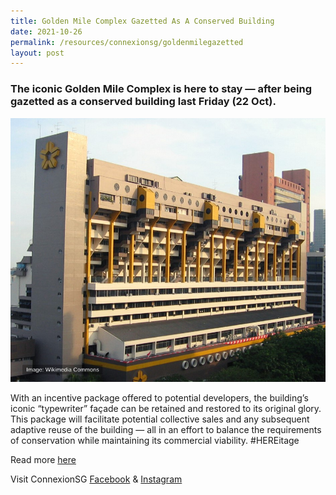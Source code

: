 ```yaml
---
title: Golden Mile Complex Gazetted As A Conserved Building
date: 2021-10-26
permalink: /resources/connexionsg/goldenmilegazetted
layout: post
---
```

### The iconic Golden Mile Complex is here to stay — after being gazetted as a conserved building last Friday (22 Oct).

![Alt text for image on Isomer site](/images/goldenmile1.jpeg)

With an incentive package offered to potential developers, the building’s iconic “typewriter” façade can be retained and restored to its original glory. This package will facilitate potential collective sales and any subsequent adaptive reuse of the building — all in an effort to balance the requirements of conservation while maintaining its commercial viability. #HEREitage

Read more [here](https://www.facebook.com/ConnexionSG/photos/a.170987719609868/3574625695912703)

Visit ConnexionSG [Facebook](https://www.facebook.com/ConnexionSG) & [Instagram](https://www.instagram.com/connexionsg/)